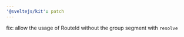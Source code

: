 ```yaml
---
'@sveltejs/kit': patch
---
```


fix: allow the usage of RouteId without the group segment with `resolve`